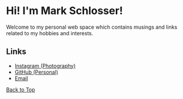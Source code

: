 # Hi! I'm Mark Schlosser!

Welcome to my personal web space which contains musings and links related to my hobbies and interests.

## Links
- [Instagram (Photography)](https://www.instagram.com/markschlosserphotography/)
- [GitHub (Personal)](https://github.com/markschlosser)
- [Email](mailto:roadway_plainer03@icloud.com)

[Back to Top](#)
